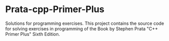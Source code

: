 # Prata-cpp-Primer-Plus
Solutions for programming exercises.
This project contains the source code for solving exercises in programming of the Book by Stephen Prata "C++ Primer Plus" Sixth Edition.
